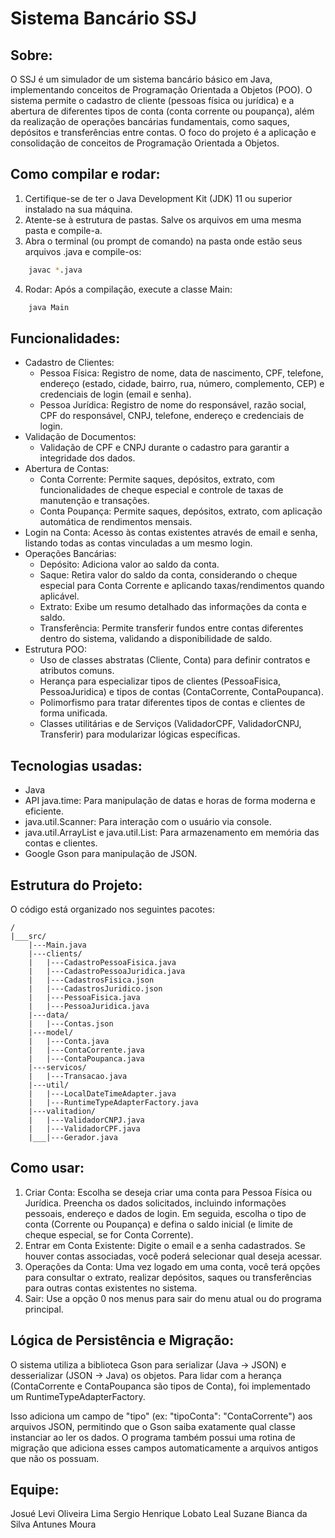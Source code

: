 # Sistema Bancário SSJ

## Sobre:
O SSJ é um simulador de um sistema bancário básico em Java, implementando conceitos de Programação Orientada a Objetos (POO). O sistema permite o cadastro de cliente (pessoas física ou jurídica) e a abertura de diferentes tipos de conta (conta corrente ou poupança), além da realização de operações bancárias fundamentais, como saques, depósitos e transferências entre contas.
O foco do projeto é a aplicação e consolidação de conceitos de Programação Orientada a Objetos.

## Como compilar e rodar:
1. Certifique-se de ter o Java Development Kit (JDK) 11 ou superior instalado na sua máquina. 
2. Atente-se à estrutura de pastas. Salve os arquivos em uma mesma pasta e compile-a.
3. Abra o terminal (ou prompt de comando) na pasta onde estão seus arquivos .java e compile-os:
```bash
    javac *.java
```
4. Rodar: Após a compilação, execute a classe Main:
```bash
    java Main
```

## Funcionalidades:
- Cadastro de Clientes: 
    - Pessoa Física: Registro de nome, data de nascimento, CPF, telefone, endereço (estado, cidade, bairro, rua, número, complemento, CEP) e credenciais de login (email e senha).
    - Pessoa Jurídica: Registro de nome do responsável, razão social, CPF do responsável, CNPJ, telefone, endereço e credenciais de login.
- Validação de Documentos: 
    - Validação de CPF e CNPJ durante o cadastro para garantir a integridade dos dados.
- Abertura de Contas: 
    - Conta Corrente: Permite saques, depósitos, extrato, com funcionalidades de cheque especial e controle de taxas de manutenção e transações.
    - Conta Poupança: Permite saques, depósitos, extrato, com aplicação automática de rendimentos mensais.
- Login na Conta: Acesso às contas existentes através de email e senha, listando todas as contas vinculadas a um mesmo login.
- Operações Bancárias:
    - Depósito: Adiciona valor ao saldo da conta.
    - Saque: Retira valor do saldo da conta, considerando o cheque especial para Conta Corrente e aplicando taxas/rendimentos quando aplicável.
    - Extrato: Exibe um resumo detalhado das informações da conta e saldo.
    - Transferência: Permite transferir fundos entre contas diferentes dentro do sistema, validando a disponibilidade de saldo.
- Estrutura POO:
    - Uso de classes abstratas (Cliente, Conta) para definir contratos e atributos comuns.
    - Herança para especializar tipos de clientes (PessoaFisica, PessoaJuridica) e tipos de contas (ContaCorrente, ContaPoupanca).
    - Polimorfismo para tratar diferentes tipos de contas e clientes de forma unificada.
    - Classes utilitárias e de Serviços (ValidadorCPF, ValidadorCNPJ, Transferir) para modularizar lógicas específicas.

## Tecnologias usadas:
- Java
- API java.time: Para manipulação de datas e horas de forma moderna e eficiente.
- java.util.Scanner: Para interação com o usuário via console.
- java.util.ArrayList e java.util.List: Para armazenamento em memória das contas e clientes.
- Google Gson para manipulação de JSON.

## Estrutura do Projeto:
O código está organizado nos seguintes pacotes:
```
/
|___src/
    |---Main.java
    |---clients/
    |   |---CadastroPessoaFisica.java
    |   |---CadastroPessoaJuridica.java
    |   |---CadastrosFisica.json
    |   |---CadastrosJuridico.json
    |   |---PessoaFisica.java
    |   |---PessoaJuridica.java
    |---data/
    |   |---Contas.json
    |---model/
    |   |---Conta.java
    |   |---ContaCorrente.java
    |   |---ContaPoupanca.java
    |---servicos/
    |   |---Transacao.java
    |---util/
    |   |---LocalDateTimeAdapter.java
    |   |---RuntimeTypeAdapterFactory.java
    |---valitadion/
    |   |---ValidadorCNPJ.java
    |   |---ValidadorCPF.java
    |___|---Gerador.java
```


## Como usar: 
1. Criar Conta: Escolha se deseja criar uma conta para Pessoa Física ou Jurídica. Preencha os dados solicitados, incluindo informações pessoais, endereço e dados de login. Em seguida, escolha o tipo de conta (Corrente ou Poupança) e defina o saldo inicial (e limite de cheque especial, se for Conta Corrente).
2. Entrar em Conta Existente: Digite o email e a senha cadastrados. Se houver contas associadas, você poderá selecionar qual deseja acessar.
3. Operações da Conta: Uma vez logado em uma conta, você terá opções para consultar o extrato, realizar depósitos, saques ou transferências para outras contas existentes no sistema.
4. Sair: Use a opção 0 nos menus para sair do menu atual ou do programa principal.

## Lógica de Persistência e Migração:
O sistema utiliza a biblioteca Gson para serializar (Java -> JSON) e desserializar (JSON -> Java) os objetos. Para lidar com a herança (ContaCorrente e ContaPoupanca são tipos de Conta), foi implementado um RuntimeTypeAdapterFactory.

Isso adiciona um campo de "tipo" (ex: "tipoConta": "ContaCorrente") aos arquivos JSON, permitindo que o Gson saiba exatamente qual classe instanciar ao ler os dados. O programa também possui uma rotina de migração que adiciona esses campos automaticamente a arquivos antigos que não os possuam.

## Equipe: 
Josué Levi Oliveira Lima
Sergio Henrique Lobato Leal
Suzane Bianca da Silva Antunes Moura